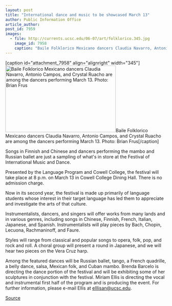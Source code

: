 ```yaml
---
layout: post
title: "International dance and music to be showcased March 13"
author: Public Information Office
article_author: 
post_id: 7959
images:
  - file: http://currents.ucsc.edu/06-07/art/folklorico.345.jpg
    image_id: 7958
    caption: "Baile Folklorico Mexicano dancers Claudia Navarro, Antonio Campos, and Crystal Ruacho are among the dancers performing March 13. Photo: Brian Frus"
---
```


[caption id="attachment_7958" align="alignright" width="345"]<a href="http://dev-ucsc-news.pantheonsite.io/wp-content/uploads/2007/03/folklorico.345.jpg"><img class="size-full wp-image-7958" src="http://dev-ucsc-news.pantheonsite.io/wp-content/uploads/2007/03/folklorico.345.jpg" alt="Baile Folklorico Mexicano dancers Claudia Navarro, Antonio Campos, and Crystal Ruacho are among the dancers performing March 13. Photo: Brian Frus" width="345" height="208" /></a>Baile Folklorico Mexicano dancers Claudia Navarro, Antonio Campos, and Crystal Ruacho are among the dancers performing March 13. Photo: Brian Frus[/caption]
<a name="content" id="content"></a>
<p>
  Songs in Finnish and Chinese and dancers performing the mambo and Russian ballet are just a sampling of what's in store at the Festival of International Music and Dance.
</p>
<p>
  Presented by the Language Program and Cowell College, the festival will take place at 8 p.m. on March 13 in Cowell College Dining Hall. There is no admission charge.
</p>
<p>
  Now in its second year, the festival is made up primarily of language students whose interest in their target language has led them to appreciate and investigate the arts of that culture.
</p>
<p>
  Instrumentalists, dancers, and singers will offer works from many lands and in various genres, including songs in Chinese, Finnish, French, Italian, Japanese, and Spanish. Instrumentalists will play pieces by Bach, Chopin, Lecuona, Rachmaninoff, and Faure.
</p>
<p>
  Styles will range from classical and popular songs to opera, folk, pop, and rock and roll. A choral group will present a round in Japanese, and we will hear two pieces on the Vera Cruz harp.
</p>
<p>
  Among the featured dances will be Russian ballet, tango, a French quadrille, a belly dance, salsa, Mexican folk, and Cuban mambo. Brenda Barcelo is directing the dance portion of the festival and will be exhibiting some of her sculptures in conjunction with the festival. Miriam Ellis is directing the vocal and instrumental first half of the program and is producing the event. For further information, please e-mail Ellis at <a href="mailto:elllisan@ucsc.edu">elllisan@ucsc.edu</a>.
</p>
<p><a href="http://www1.ucsc.edu/currents/06-07/03-05/brief-festival.asp" title="Permalink to brief-festival">Source</a></p>
